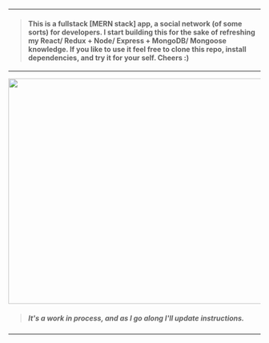 ___
> #### This is a fullstack [MERN stack] app, a social network (of some sorts) for developers. I start building this for the sake of refreshing my React/ Redux + Node/ Express + MongoDB/ Mongoose knowledge. If you like to use it feel free to clone this repo, install dependencies, and try it for your self. Cheers :)
___

 <img src="https://github.com/BiggaHD/DevConnector/blob/master/stack.png" height="450" width="600">

> ##### It's a work in process, and as I go along I'll update instructions.
___
